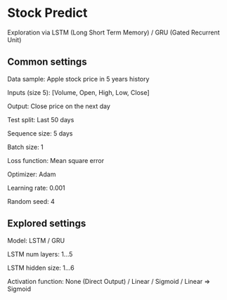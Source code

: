 # Stock Predict

Exploration via LSTM (Long Short Term Memory) / GRU (Gated Recurrent Unit)

## Common settings

Data sample: Apple stock price in 5 years history

Inputs (size 5): [Volume, Open, High, Low, Close]

Output: Close price on the next day

Test split: Last 50 days

Sequence size: 5 days

Batch size: 1

Loss function: Mean square error

Optimizer: Adam

Learning rate: 0.001

Random seed: 4

## Explored settings

Model: LSTM / GRU

LSTM num layers: 1...5

LSTM hidden size: 1...6

Activation function: None (Direct Output) / Linear / Sigmoid / Linear => Sigmoid
